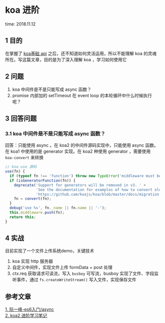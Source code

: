 # koa 进阶

time: 2018.11.12

## 1 目的

在掌握了 [koa基础 api](./koaAPI.md) 之后，还不知道如何灵活运用，所以不能理解 koa 的灵魂所在。写这篇文章，目的是为了深入理解 koa ，学习如何使用它

## 2 问题

1. koa 中间件是不是只能写成 async 函数？
2. promise 内部加的 setTimeout 在 event loop 的本轮循环中什么时候执行呢？

## 3 回答问题

### 3.1 koa 中间件是不是只能写成 async 函数？

回答：只能使用 async 。在 koa2 的中间件源码实现中，只能使用 async 函数。在 koa1 中使用的是 generator 实现。在 koa2 种使用 generator ，需要使用 `koa-convert` 来转换

```javascript
// koa use 源码
use(fn) {
  if (typeof fn !== 'function') throw new TypeError('middleware must be a function!');
  if (isGeneratorFunction(fn)) {
    deprecate('Support for generators will be removed in v3. ' +
              'See the documentation for examples of how to convert old middleware ' +
              'https://github.com/koajs/koa/blob/master/docs/migration.md');
    fn = convert(fn);
  }
  debug('use %s', fn._name || fn.name || '-');
  this.middleware.push(fn);
  return this;
}
```

## 4 实战

目前实现了一个文件上传系统demo，关键技术

1. koa 实现 http 服务器
2. 自定义中间件，实现文件上传 formData + post 处理
3. ctx.req 获取请求可读流，写入 `busboy` 可写流，busboy 实现了文件、字段监听事件，通过 `fs.createWriteStream()` 写入文件，实现保存文件

## 参考文章

[1. 阮一峰-es6入门/async](http://es6.ruanyifeng.com/#docs/async)  
[2. koa2 进阶学习笔记](https://chenshenhai.github.io/koa2-note/note/start/quick.html)
